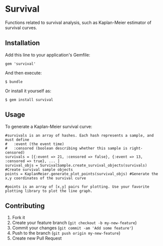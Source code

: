 # Survival

Functions related to survival analysis, such as Kaplan-Meier estimator of survival curves.

## Installation

Add this line to your application's Gemfile:

    gem 'survival'

And then execute:

    $ bundle

Or install it yourself as:

    $ gem install survival

## Usage

To generate a Kaplan-Meier survival curve:

    #survivals is an array of hashes. Each hash represents a sample, and must define 
    #   :event (the event time)
    #   :censored (boolean describing whether this sample is right-censored)
    survivals = [{:event => 21, :censored => false}, {:event => 13, :censored => true}, ... ]
    survival_objs = SurvivalSample.create_survival_objects(survivals) #Create survival sample objects
    points = KaplanMeier.generate_plot_points(survival_objs) #Generate the x,y coordinates of the survival curve

    #points is an array of [x,y] pairs for plotting. Use your favorite plotting library to plot the line graph.

## Contributing

1. Fork it
2. Create your feature branch (`git checkout -b my-new-feature`)
3. Commit your changes (`git commit -am 'Add some feature'`)
4. Push to the branch (`git push origin my-new-feature`)
5. Create new Pull Request
